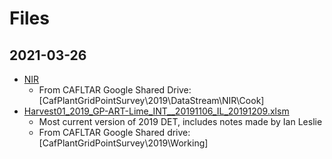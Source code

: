 # Files

## 2021-03-26

* [NIR](NIR)
  * From CAFLTAR Google Shared Drive: [CafPlantGridPointSurvey\2019\DataStream\NIR\Cook]
* [Harvest01_2019_GP-ART-Lime_INT__20191106_IL_20191209.xlsm](Harvest01_2019_GP-ART-Lime_INT__20191106_IL_20191209.xlsm)
  * Most current version of 2019 DET, includes notes made by Ian Leslie
  * From CAFLTAR Google Shared drive: [CafPlantGridPointSurvey\2019\Working]
